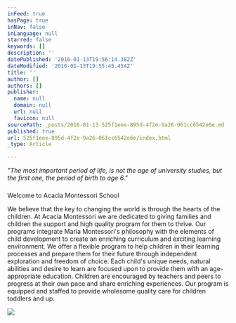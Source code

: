 ```yaml
---
inFeed: true
hasPage: true
inNav: false
inLanguage: null
starred: false
keywords: []
description: ''
datePublished: '2016-01-13T19:56:14.382Z'
dateModified: '2016-01-13T19:55:45.454Z'
title: ''
author: []
authors: []
publisher:
  name: null
  domain: null
  url: null
  favicon: null
sourcePath: _posts/2016-01-13-525f1eee-895d-4f2e-9a26-061cc6542e6e.md
published: true
url: 525f1eee-895d-4f2e-9a26-061cc6542e6e/index.html
_type: Article

---
```

_"The most important period of life, is not the age of university studies, but the first one, the period of birth to age 6."_

### 

Welcome to Acacia Montessori School

We believe that the key to changing the world is through the hearts of the children. At Acacia Montessori we are dedicated to giving families and children the support and high quality program for them to thrive. Our programs integrate Maria Montessori's philosophy with the elements of child development to create an enriching curriculum and exciting learning environment. We offer a flexible program to help children in their learning processes and prepare them for their future through independent exploration and freedom of choice. Each child's unique needs, natural abilities and desire to learn are focused upon to provide them with an age-appropriate education. Children are encouraged by teachers and peers to progress at their own pace and share enriching experiences. Our program is equipped and staffed to provide wholesome quality care for children toddlers and up.

![](https://the-grid-user-content.s3-us-west-2.amazonaws.com/5772a74e-7827-44d0-8b09-f9b80172efe1.jpg)